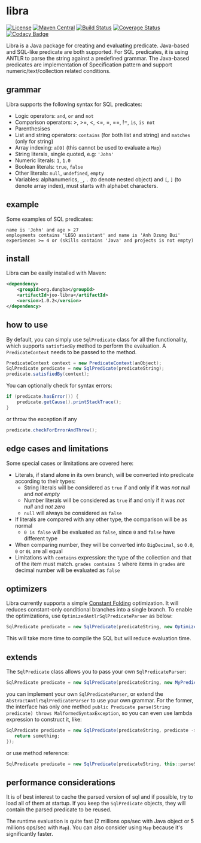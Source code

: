 # libra
[![License](https://img.shields.io/github/license/dungba88/libra.svg?maxAge=2592000)](LICENSE)
[![Maven Central](https://img.shields.io/maven-central/v/org.dungba/joo-libra.svg?maxAge=604800)](http://mvnrepository.com/artifact/org.dungba/joo-libra)
[![Build Status](https://travis-ci.org/dungba88/libra.svg?branch=master)](https://travis-ci.org/dungba88/libra)
[![Coverage Status](https://coveralls.io/repos/github/dungba88/libra/badge.svg?branch=master&maxAge=604800)](https://coveralls.io/github/dungba88/libra?branch=master)
[![Codacy Badge](https://api.codacy.com/project/badge/Grade/b5162a68d84944299bd36ebdfd56987b)](https://www.codacy.com/app/dungba88/libra?utm_source=github.com&amp;utm_medium=referral&amp;utm_content=dungba88/libra&amp;utm_campaign=Badge_Grade)

Libra is a Java package for creating and evaluating predicate. Java-based and SQL-like predicate are both supported. For SQL predicates, it is using ANTLR to parse the string against a predefined grammar. The Java-based predicates are implementation of Specification pattern and support numeric/text/collection related conditions.

## grammar

Libra supports the following syntax for SQL predicates:

- Logic operators: `and`, `or` and `not`
- Comparison operators: >, >=, <, <=, =, ==, !=, `is`, `is not`
- Parenthesises
- List and string operators: `contains` (for both list and string) and `matches` (only for string)
- Array indexing: `a[0]` (this cannot be used to evaluate a `Map`)
- String literals, single quoted, e.g: `'John'`
- Numeric literals: `1`, `1.0`
- Boolean literals: `true`, `false`
- Other literals: `null`, `undefined`, `empty`
- Variables: alphanumerics, `_`, `.` (to denote nested object) and `[`, `]` (to denote array index), must starts with alphabet characters.

## example

Some examples of SQL predicates:

```
name is 'John' and age > 27
employments contains 'LEGO assistant' and name is 'Anh Dzung Bui'
experiences >= 4 or (skills contains 'Java' and projects is not empty)
```
## install

Libra can be easily installed with Maven:

```xml
<dependency>
    <groupId>org.dungba</groupId>
    <artifactId>joo-libra</artifactId>
    <version>1.0.2</version>
</dependency>
```

## how to use

By default, you can simply use `SqlPredicate` class for all the functionality, which supports `satisfiedBy` method to perform the evaluation. A `PredicateContext` needs to be passed to the method.

```java
PredicateContext context = new PredicateContext(anObject);
SqlPredicate predicate = new SqlPredicate(predicateString);
predicate.satisfiedBy(context);
```

You can optionally check for syntax errors:
```java
if (predicate.hasError()) {
    predicate.getCause().printStackTrace();
}
```

or throw the exception if any
```java
predicate.checkForErrorAndThrow();
```

## edge cases and limitations

Some special cases or limitations are covered here:
- Literals, if stand alone in its own branch, will be converted into predicate according to their types:
  + String literals will be considered as `true` if and only if it was *not null* and *not empty*
  + Number literals will be considered as `true` if and only if it was *not null* and *not zero*
  + `null` will always be considered as `false`
- If literals are compared with any other type, the comparison will be as normal
  + `0 is false` will be evaluated as `false`, since `0` and `false` have different type
- When comparing number, they will be converted into `BigDecimal`, so `0.0`, `0` or `0L` are all equal
- Limitations with `contains` expression: the type of the collection and that of the item must match. `grades contains 5` where items in `grades` are decimal number will be evaluated as `false`

## optimizers

Libra currently supports a simple [Constant Folding](https://en.wikipedia.org/wiki/Constant_folding) optimization. It will reduces constant-only conditional branches into a single branch. To enable the optimizations, use `OptimizedAntlrSqlPredicateParser` as below:

```java
SqlPredicate predicate = new SqlPredicate(predicateString, new OptimizedAntlrSqlPredicateParser());
```

This will take more time to compile the SQL but will reduce evaluation time.

## extends

The `SqlPredicate` class allows you to pass your own `SqlPredicateParser`:

```java
SqlPredicate predicate = new SqlPredicate(predicateString, new MyPredicateParser());
```

you can implement your own `SqlPredicateParser`, or extend the `AbstractAntlrSqlPredicateParser` to use your own grammar. For the former, the interface has only one method `public Predicate parse(String predicate) throws MalformedSyntaxException`, so you can even use lambda expression to construct it, like:

```java
SqlPredicate predicate = new SqlPredicate(predicateString, predicate -> {
   return something; 
});
```

or use method reference:

```java
SqlPredicate predicate = new SqlPredicate(predicateString, this::parseSql);
```

## performance considerations

It is of best interest to cache the parsed version of sql and if possible, try to load all of them at startup. If you keep the `SqlPredicate` objects, they will contain the parsed predicate to be reused.

The runtime evaluation is quite fast (2 millions ops/sec with Java object or 5 millions ops/sec with `Map`). You can also consider using `Map` because it's significantly faster.
